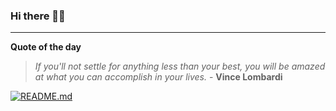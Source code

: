 ### Hi there 👋🏻


---

**Quote of the day**

> *If you'll not settle for anything less than your best, you will be amazed at what you can accomplish in your lives.* - **Vince Lombardi** 

[![README.md](https://github.com/marcolovazzano/marcolovazzano/actions/workflows/readme.yml/badge.svg?branch=main)](https://github.com/marcolovazzano/marcolovazzano/actions/workflows/readme.yml)
